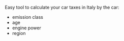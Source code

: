 Easy tool to calculate your car taxes in Italy by the car:
- emission class
- age
- engine power
- region
